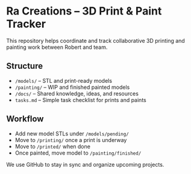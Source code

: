 # Ra Creations – 3D Print & Paint Tracker

This repository helps coordinate and track collaborative 3D printing and painting work between Robert and team.

## Structure
- `/models/` – STL and print-ready models
- `/painting/` – WIP and finished painted models
- `/docs/` – Shared knowledge, ideas, and resources
- `tasks.md` – Simple task checklist for prints and paints

## Workflow
- Add new model STLs under `/models/pending/`
- Move to `/printing/` once a print is underway
- Move to `/printed/` when done
- Once painted, move model to `/painting/finished/`

We use GitHub to stay in sync and organize upcoming projects.
